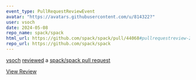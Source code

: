 ```yaml
---
event_type: PullRequestReviewEvent
avatar: "https://avatars.githubusercontent.com/u/814322?"
user: vsoch
date: 2024-05-08
repo_name: spack/spack
html_url: https://github.com/spack/spack/pull/44068#pullrequestreview-2044523388
repo_url: https://github.com/spack/spack
---
```


<a href='https://github.com/vsoch' target='_blank'>vsoch</a> <a href='https://github.com/spack/spack/pull/44068#pullrequestreview-2044523388' target='_blank'>reviewed</a> a <a href='https://github.com/spack/spack/pull/44068' target='_blank'>spack/spack pull request</a>

<small></small>

<a href='https://github.com/spack/spack/pull/44068#pullrequestreview-2044523388' target='_blank'>View Review</a>